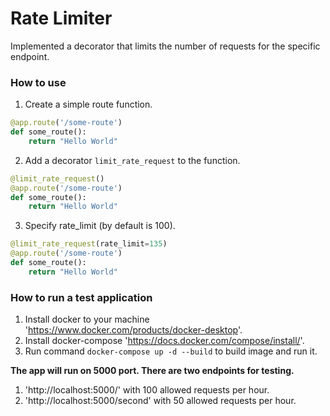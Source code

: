 # Rate Limiter
Implemented a decorator that limits the number of requests for the specific endpoint.

### How to use
1. Create a simple route function.
```python
@app.route('/some-route')
def some_route():
    return "Hello World"
```
2. Add a decorator `limit_rate_request` to the function.
```python
@limit_rate_request()
@app.route('/some-route')
def some_route():
    return "Hello World"
```
3. Specify rate_limit (by default is 100).
```python
@limit_rate_request(rate_limit=135)
@app.route('/some-route')
def some_route():
    return "Hello World"
```

### How to run a test application
1. Install docker to your machine 'https://www.docker.com/products/docker-desktop'.
2. Install docker-compose 'https://docs.docker.com/compose/install/'.
3. Run command `docker-compose up -d --build` to build image and run it.

**The app will run on 5000 port. There are two endpoints for testing.**
1. 'http://localhost:5000/' with 100 allowed requests per hour.
2. 'http://localhost:5000/second' with 50 allowed requests per hour.